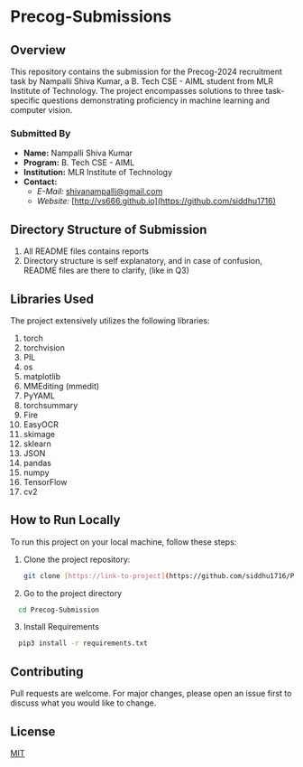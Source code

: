 # Precog-Submissions

## Overview

This repository contains the submission for the Precog-2024 recruitment task by Nampalli Shiva Kumar, a B. Tech CSE - AIML student from MLR Institute of Technology. The project encompasses solutions to three task-specific questions demonstrating proficiency in machine learning and computer vision.

### Submitted By

- **Name:** Nampalli Shiva Kumar
- **Program:** B. Tech CSE - AIML
- **Institution:** MLR Institute of Technology
- **Contact:** 
  - *E-Mail:* shivanampalli@gmail.com
  - *Website:* [http://vs666.github.io](https://github.com/siddhu1716)

## Directory Structure of Submission

1. All README files contains reports 
2. Directory structure is self explanatory, and in case of confusion, README files are there to clarify, (like in Q3)

## Libraries Used

The project extensively utilizes the following libraries:

1. torch
2. torchvision
3. PIL
4. os
5. matplotlib
6. MMEditing (mmedit)
7. PyYAML
8. torchsummary
9. Fire
10. EasyOCR
11. skimage
12. sklearn
13. JSON
14. pandas
15. numpy
16. TensorFlow
17. cv2

## How to Run Locally

To run this project on your local machine, follow these steps:

1. Clone the project repository:

   ```bash
   git clone [https://link-to-project](https://github.com/siddhu1716/Precog_Submission.git)
2. Go to the project directory

```bash
  cd Precog-Submission
```

3. Install Requirements

```bash
  pip3 install -r requirements.txt
```
## Contributing

Pull requests are welcome. For major changes, please open an issue first
to discuss what you would like to change.


## License

[MIT](https://choosealicense.com/licenses/mit/)
